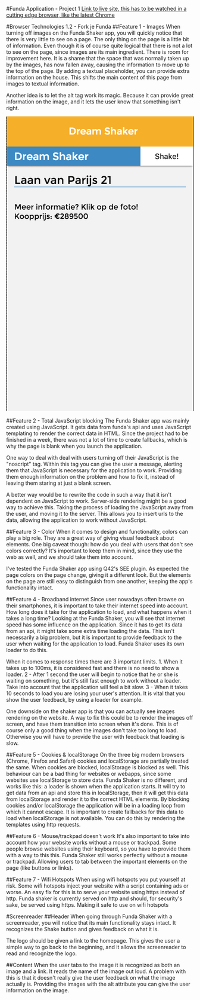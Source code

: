 #Funda Application - Project 1
[Link to live site, this has to be watched in a cutting edge browser, like the latest Chrome](http://melvinr.github.io/Web%20App%20from%20Scratch/Eindopdracht/index.html)

#Browser Technologies 1.2 - Fork je Funda
##Feature 1 - Images
When turning off images on the Funda Shaker app, you will quickly notice that there is very little to see on a page. The only thing on the page is a little bit of information. Even though it is of course quite logical that there is not a lot to see on the page, since images are its main ingredient. There is room for improvement here. It is a shame that the space that was normally taken up by the images, has now fallen away, causing the information to move up to the top of the page. By adding a textual placeholder, you can provide extra information on the house. This shifts the main content of this page from images to textual information.

Another idea is to let the alt tag work its magic. Because it can provide great information on the image, and it lets the user know that something isn't right.

![Empty page](static-module-pattern/bt-images/images/screenshot-1.png)

##Feature 2 - Total JavaScript blocking
The Funda Shaker app was mainly created using JavaScript. It gets data from funda's api and uses JavaScript templating to render the correct data in HTML. Since the project had to be finished in a week, there was not a lot of time to create fallbacks, which is why the page is blank when you launch the application.

One way to deal with deal with users turning off their JavaScript is the "noscript" tag. Within this tag you can give the user a message, alerting them that JavaScript is necessary for the application to work. Providing them enough information on the problem and how to fix it, instead of leaving them staring at just a blank screen.

A better way would be to rewrite the code in such a way that it isn't dependent on JavaScript to work. Server-side rendering might be a good way to achieve this. Taking the process of loading the JavaScript away from the user, and moving it to the server. This allows you to insert urls to the data, allowing the application to work without JavaScript.

##Feature 3 - Color
When it comes to design and functionality, colors can play a big role. They are a great way of giving visual feedback about elements. One big caveat though: how do you deal with users that don't see colors correctly? It's important to keep them in mind, since they use the web as well, and we should take them into account.

I've tested the Funda Shaker app using Q42's SEE plugin. As expected the page colors on the page change, giving it a different look. But the elements on the page are still easy to distinguish from one another, keeping the app's functionality intact.

##Feature 4 - Broadband internet
Since user nowadays often browse on their smartphones, it is important to take their internet speed into account. How long does it take for the application to load, and what happens when it takes a long time? Looking at the Funda Shaker, you will see that internet speed has some influence on the application. Since it has to get its data from an api, it might take some extra time loading the data. This isn't necessarily a big problem, but it is important to provide feedback to the user when waiting for the application to load. Funda Shaker uses its own loader to do this.

When it comes to response times there are 3 important limits. 1. When it takes up to 100ms, it is considered fast and there is no need to show a loader. 2 - After 1 second the user will begin to notice that he or she is waiting on something, but it's still fast enough to work without a loader. Take into account that the application will feel a bit slow. 3 - When it takes 10 seconds to load you are losing your user's attention. It is vital that you show the user feedback, by using a loader for example.

One downside on the shaker app is that you can actually see images rendering on the website. A way to fix this could be to render the images off screen, and have them transition into screen when it's done. This is of course only a good thing when the images don't take too long to load. Otherwise you will have to provide the user with feedback that loading is slow.

##Feature 5 - Cookies & localStorage
On the three big modern browsers (Chrome, Firefox and Safari) cookies and localStorage are partially treated the same. When cookies are blocked, localStorage is blocked as well. This behaviour can be a bad thing for websites or webapps, since some websites use localStorage to store data. Funda Shaker is no different, and works like this: a loader is shown when the application starts. It will try to get data from an api and store this in localStorage, then it will get this data from localStorage and render it to the correct HTML elements. By blocking cookies and/or localStorage the application will be in a loading loop from which it cannot escape. It is important to create fallbacks for this data to load when localStorage is not available. You can do this by  rendering the templates using http requests.

##Feature 6 - Mouse/trackpad doesn't work
It's also important to take into account how your website works without a mouse or trackpad. Some people browse websites using their keyboard, so you have to provide them with a way to this this. Funda Shaker still works perfectly without a mouse or trackpad. Allowing users to tab between the important elements on the page (like buttons or links).

##Feature 7 - Wifi Hotspots
When using wifi hotspots you put yourself at risk. Some wifi hotspots inject your website with a script containing ads or worse. An easy fix for this is to serve your website using https instead of http. Funda shaker is currently served on http and should, for security's sake, be served using https. Making it safe to use on wifi hotspots


#Screenreader
##Header
When going through Funda Shaker with a screenreader, you will notice that its main functionality stays intact. It recognizes the Shake button and gives feedback on what it is.

The logo should be given a link to the homepage. This gives the user a simple way to go back to the beginning, and it allows the screenreader to read and recognize the logo.

##Content
When the user tabs to the image it is recognized as both an image and a link. It reads the name of the image out loud. A problem with this is that it doesn't really give the user feedback on what the image actually is. Providing the images with the alt attribute you can give the user information on the image.






